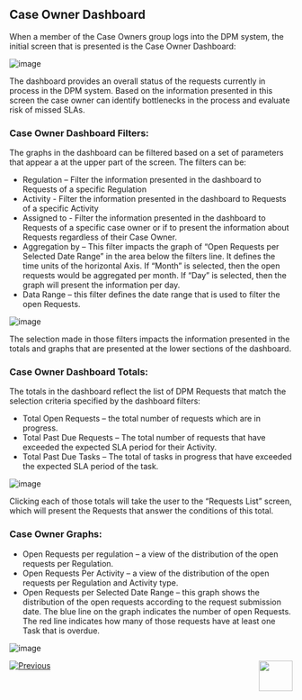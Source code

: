

## Case Owner Dashboard

When a member of the Case Owners group logs into the DPM system, the initial screen that is presented is the Case Owner Dashboard:

 ![image](images/Figure_46_Case_Owner_Dashboard.png)

The dashboard provides an overall status of the requests currently in process in the DPM system. Based on the information presented in this screen the case owner can identify bottlenecks in the process and evaluate risk of missed SLAs.

### Case Owner Dashboard Filters:

The graphs in the dashboard can be filtered based on a set of parameters that appear a at the upper part of the screen. The filters can be:

- Regulation – Filter the information presented in the dashboard to Requests of a specific Regulation
- Activity - Filter the information presented in the dashboard to Requests of a specific Activity
- Assigned to - Filter the information presented in the dashboard to Requests of a specific case owner or if to present the information about Requests regardless of their Case Owner.
- Aggregation by – This filter impacts the graph of “Open Requests per Selected Date Range” in the area below the filters line. It defines the time units of the horizontal Axis. If “Month” is selected, then the open requests would be aggregated per month. If “Day” is selected, then the graph will present the information per day.
- Data Range – this filter defines the date range that is used to filter the open Requests. 

 ![image](images/Figure_46_a_Task_owner_dashboard_filters.png)

The selection made in those filters impacts the information presented in the totals and graphs that are presented at the lower sections of the dashboard.

### Case Owner Dashboard Totals:

The totals in the dashboard reflect the list of DPM Requests that match the selection criteria specified by the dashboard filters:

- Total Open Requests – the total number of requests which are in progress. 
- Total Past Due Requests – The total number of requests that have exceeded the expected SLA period for their Activity.
- Total Past Due Tasks – The total of tasks in progress that have exceeded the expected SLA period of the task. 

 ![image](images/Figure_46_b_Task_owner_dashboard_totals.png)

Clicking each of those totals will take the user to the “Requests List” screen, which will present the Requests that answer the conditions of this total.

### Case Owner Graphs:

- Open Requests per regulation – a view of the distribution of the open requests per Regulation.
- Open Requests Per Activity – a view of the distribution of the open requests per Regulation and Activity type.
- Open Requests per Selected Date Range – this graph shows the distribution of the open requests according to the request submission date. The blue line on the graph indicates the number of open Requests. The red line indicates how many of those requests have at least one Task that is overdue. 

 ![image](images/Figure_46_c_Task_owner_dashboard_graphs.png)



[![Previous](/articles/images/Previous.png)](/articles/DPM/DPM_User_Guide/06_Case_Owner_User_Interface/01_Case_Owner_User_Interface_Overview.md)[<img align="right" width="60" height="54" src="/articles/images/Next.png">](/articles/DPM/DPM_User_Guide/03_Case_Owner_User_Interface/01_Case_Owner_User_Interface_List.md)

